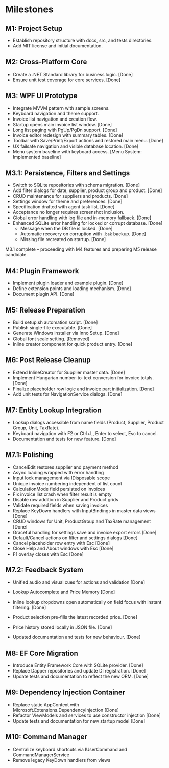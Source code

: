# Milestones

## M1: Project Setup
- Establish repository structure with docs, src, and tests directories.
- Add MIT license and initial documentation.

## M2: Cross-Platform Core
- Create a .NET Standard library for business logic. [Done]
- Ensure unit test coverage for core services. [Done]

## M3: WPF UI Prototype
- Integrate MVVM pattern with sample screens.
- Keyboard navigation and theme support.
- Invoice list navigation and creation flow.
- Startup opens main invoice list window. [Done]
- Long list paging with PgUp/PgDn support. [Done]
- Invoice editor redesign with summary tables. [Done]
- Toolbar with Save/Print/Export actions and restored main menu. [Done]
- UX failsafe navigation and visible database location. [Done]
- Menu system baseline with keyboard access. [Menu System: Implemented baseline]

## M3.1: Persistence, Filters and Settings
- Switch to SQLite repositories with schema migration. [Done]
- Add filter dialogs for date, supplier, product group and product. [Done]
- CRUD maintenance for suppliers and products. [Done]
- Settings window for theme and preferences. [Done]
- Specification drafted with agent task list. [Done]
- Acceptance no longer requires screenshot inclusion.
- Global error handling with log file and in-memory fallback. [Done]
 - Enhanced SQLite error handling for locked or corrupt database. [Done]
   - Message when the DB file is locked. [Done]
   - Automatic recovery on corruption with `.bak` backup. [Done]
   - Missing file recreated on startup. [Done]

M3.1 complete – proceeding with M4 features and preparing M5 release candidate.

## M4: Plugin Framework
- Implement plugin loader and example plugin. [Done]
- Define extension points and loading mechanism. [Done]
- Document plugin API. [Done]

## M5: Release Preparation
- Build setup.sh automation script. [Done]
- Publish single-file executable. [Done]
- Generate Windows installer via Inno Setup. [Done]
- Global font scale setting. [Removed]
- Inline creator component for quick product entry. [Done]

## M6: Post Release Cleanup
- Extend InlineCreator for Supplier master data. [Done]
- Implement Hungarian number-to-text conversion for invoice totals. [Done]
- Finalize placeholder row logic and invoice part initialization. [Done]
- Add unit tests for NavigationService dialogs. [Done]
## M7: Entity Lookup Integration
- Lookup dialogs accessible from name fields (Product, Supplier, Product Group, Unit, TaxRate).
- Keyboard navigation with F2 or Ctrl+L, Enter to select, Esc to cancel.
- Documentation and tests for new feature. [Done]

## M7.1: Polishing
- CancelEdit restores supplier and payment method
- Async loading wrapped with error handling
- Input lock management via IDisposable scope
- Unique invoice numbering independent of list count
- CalculationMode field persisted on invoices
- Fix invoice list crash when filter result is empty
- Disable row addition in Supplier and Product grids
- Validate required fields when saving invoices
- Replace KeyDown handlers with InputBindings in master data views [Done]
- CRUD windows for Unit, ProductGroup and TaxRate management [Done]
- Graceful handling for settings save and invoice export errors [Done]
- Default/Cancel actions on filter and settings dialogs [Done]
- Cancel placeholder row entry with Esc [Done]
- Close Help and About windows with Esc [Done]
- F1 overlay closes with Esc [Done]

## M7.2: Feedback System
- Unified audio and visual cues for actions and validation [Done]

- Lookup Autocomplete and Price Memory [Done]
- Inline lookup dropdowns open automatically on field focus with instant filtering. [Done]
- Product selection pre-fills the latest recorded price. [Done]
- Price history stored locally in JSON file. [Done]
- Updated documentation and tests for new behaviour. [Done]

## M8: EF Core Migration
- Introduce Entity Framework Core with SQLite provider. [Done]
- Replace Dapper repositories and update DI registration. [Done]
- Update tests and documentation to reflect the new ORM. [Done]

## M9: Dependency Injection Container
- Replace static AppContext with Microsoft.Extensions.DependencyInjection [Done]
- Refactor ViewModels and services to use constructor injection [Done]
- Update tests and documentation for new startup model [Done]

## M10: Command Manager
- Centralize keyboard shortcuts via IUserCommand and CommandManagerService
- Remove legacy KeyDown handlers from views
